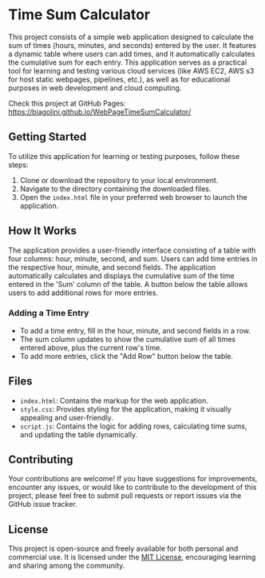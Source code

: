# Time Sum Calculator

This project consists of a simple web application designed to calculate the sum of times (hours, minutes, and seconds) entered by the user. It features a dynamic table where users can add times, and it automatically calculates the cumulative sum for each entry. This application serves as a practical tool for learning and testing various cloud services (like AWS EC2, AWS s3 for host static webpages, pipelines, etc.), as well as for educational purposes in web development and cloud computing.

Check this project at GitHub Pages: https://biagolini.github.io/WebPageTimeSumCalculator/

## Getting Started

To utilize this application for learning or testing purposes, follow these steps:

1. Clone or download the repository to your local environment.
2. Navigate to the directory containing the downloaded files.
3. Open the `index.html` file in your preferred web browser to launch the application.

## How It Works

The application provides a user-friendly interface consisting of a table with four columns: hour, minute, second, and sum. Users can add time entries in the respective hour, minute, and second fields. The application automatically calculates and displays the cumulative sum of the time entered in the 'Sum' column of the table. A button below the table allows users to add additional rows for more entries.

### Adding a Time Entry

- To add a time entry, fill in the hour, minute, and second fields in a row.
- The sum column updates to show the cumulative sum of all times entered above, plus the current row's time.
- To add more entries, click the "Add Row" button below the table.

## Files

- `index.html`: Contains the markup for the web application.
- `style.css`: Provides styling for the application, making it visually appealing and user-friendly.
- `script.js`: Contains the logic for adding rows, calculating time sums, and updating the table dynamically.

## Contributing

Your contributions are welcome! If you have suggestions for improvements, encounter any issues, or would like to contribute to the development of this project, please feel free to submit pull requests or report issues via the GitHub issue tracker.

## License

This project is open-source and freely available for both personal and commercial use. It is licensed under the [MIT License](https://opensource.org/licenses/MIT), encouraging learning and sharing among the community.
